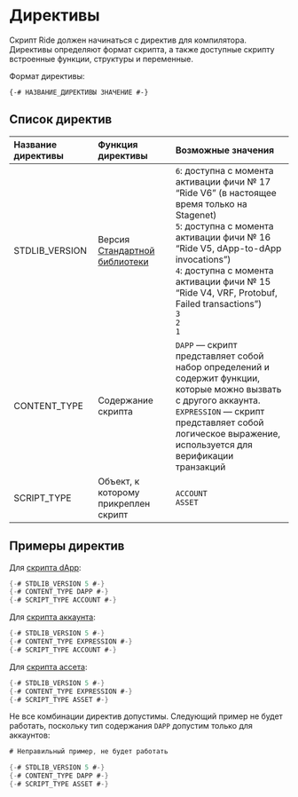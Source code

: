 # Директивы

Скрипт Ride должен начинаться с директив для компилятора. Директивы определяют формат скрипта, а также доступные скрипту встроенные функции, структуры и переменные.

Формат директивы:

``` ride
{-# НАЗВАНИЕ_ДИРЕКТИВЫ ЗНАЧЕНИЕ #-}
```

## Список директив

| Название директивы | Функция директивы | Возможные значения |
| :--- | :--- | :--- |
| STDLIB_VERSION | Версия [Стандартной библиотеки](/ru/ride/script/standard-library) | `6`: доступна с момента активации фичи №&nbsp;17 “Ride V6” (в настоящее время только на Stagenet)<br>`5`: доступна с момента активации фичи №&nbsp;16 “Ride V5, dApp-to-dApp invocations”)<br>`4`: доступна с момента активации фичи №&nbsp;15 “Ride V4, VRF, Protobuf, Failed transactions”)<br>`3`<br>`2`<br>`1` |
| CONTENT_TYPE | Содержание скрипта | `DAPP` — скрипт представляет собой набор определений и содержит функции, которые можно вызвать с другого аккаунта.<br>`EXPRESSION` — скрипт представляет собой логическое выражение, используется для верификации транзакций<br> |
| SCRIPT_TYPE | Объект, к которому прикреплен скрипт | `ACCOUNT`<br>`ASSET` |

## Примеры директив

Для [скрипта dApp](/ru/ride/script/script-types/dapp-script):

```scala
{-# STDLIB_VERSION 5 #-}
{-# CONTENT_TYPE DAPP #-}
{-# SCRIPT_TYPE ACCOUNT #-}
```

Для [скрипта аккаунта](/ru/ride/script/script-types/account-script):

```scala
{-# STDLIB_VERSION 5 #-}
{-# CONTENT_TYPE EXPRESSION #-}
{-# SCRIPT_TYPE ACCOUNT #-}
```

Для [скрипта ассета](/ru/ride/script/script-types/account-script):

```scala
{-# STDLIB_VERSION 5 #-}
{-# CONTENT_TYPE EXPRESSION #-}
{-# SCRIPT_TYPE ASSET #-}
```

Не все комбинации директив допустимы. Следующий пример не будет работать, поскольку тип содержания `DAPP` допустим только для аккаунтов:

```scala
# Неправильный пример, не будет работать

{-# STDLIB_VERSION 5 #-}
{-# CONTENT_TYPE DAPP #-}
{-# SCRIPT_TYPE ASSET #-}
```
